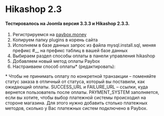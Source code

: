 # Hikashop 2.3
#### Тестировалось на Joomla версия 3.3.3 и Hikashop 2.3.3.
1. Регистрируемся на <a href="https://paybox.money" target="_blank">paybox.money</a>
2. Копируем папку plugins в корень сайта
3. Исполняем в базе данных запрос из файла mysql.install.sql, меняя префикс #__ на префикс таблиц в вашей базе данных
4. Выбираем раздел способы оплаты в панели управления hikashop
5. Добавляем новый метод оплаты Paybox
6. Настраиваем способ оплаты* (редактировать):

\* Чтобы не принимать оплату по конкретной транзакции – поменяйте статус заказа в отличный от статуса, который вы поставили, как ожидающий оплаты. SUCCESS_URL и FAILURE_URL – ссылки, куда вернется пользователь после оплаты. PAYMENT_SYSTEM заполняется, если вы хотите, чтобы выбор платежной системы происходил на стороне магазина. Для этого нужно добавить столько платежных методов, сколько у Вас платежных систем подключено в Paybox.
